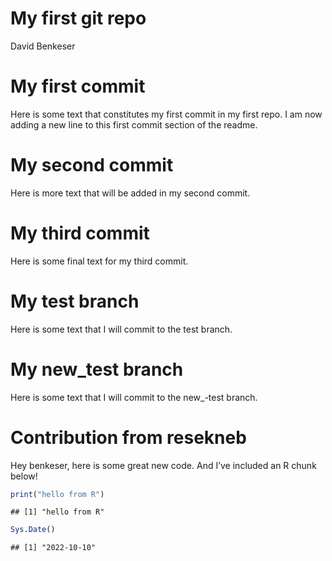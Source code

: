 My first git repo
================
David Benkeser

# My first commit

Here is some text that constitutes my first commit in my first repo. I
am now adding a new line to this first commit section of the readme.

# My second commit

Here is more text that will be added in my second commit.

# My third commit

Here is some final text for my third commit.

# My test branch

Here is some text that I will commit to the test branch.

# My new_test branch

Here is some text that I will commit to the new\_-test branch.

# Contribution from resekneb

Hey benkeser, here is some great new code. And I’ve included an R chunk
below!

``` r
print("hello from R")
```

    ## [1] "hello from R"

``` r
Sys.Date()
```

    ## [1] "2022-10-10"
